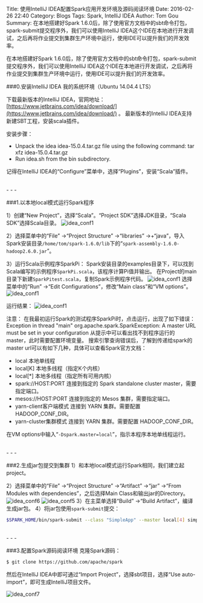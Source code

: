Title: 使用IntelliJ IDEA配置Spark应用开发环境及源码阅读环境
Date: 2016-02-26 22:40
Category: Blogs
Tags: Spark, IntelliJ IDEA
Author: Tom Gou
Summary: 在本地搭建好Spark 1.6.0后，除了使用官方文档中的sbt命令打包，spark-submit提交程序外，我们可以使用IntelliJ IDEA这个IDE在本地进行开发调试，之后再将作业提交到集群生产环境中运行，使用IDE可以提升我们的开发效率。

在本地搭建好Spark 1.6.0后，除了使用官方文档中的sbt命令打包，spark-submit提交程序外，我们可以使用IntelliJ IDEA这个IDE在本地进行开发调试，之后再将作业提交到集群生产环境中运行，使用IDE可以提升我们的开发效率。

###0.安装IntelliJ IDEA
我的系统环境（Ubuntu 14.04.4 LTS）

下载最新版本的IntelliJ IDEA，官网地址：[https://www.jetbrains.com/idea/download/](https://www.jetbrains.com/idea/download/) 。
最新版本的IntelliJ IDEA支持新建SBT工程，安装scala插件。

安装步骤：
- Unpack the idea idea-15.0.4.tar.gz file using the following command: tar xfz idea-15.0.4.tar.gz
- Run idea.sh from the bin subdirectory.

记得在IntelliJ IDEA的“Configure”菜单中，选择“Plugins”，安装“Scala”插件。

<br />
- - -

###1.以本地local模式运行Spark程序

1）创建“New Project”，选择“Scala”。“Project SDK”选择JDK目录，“Scala SDK”选择Scala目录。
![idea_conf1](http://7xra46.com1.z0.glb.clouddn.com/blog3_idea/idea_conf1.png)


2）选择菜单中的“File” ->“Project Structure” ->“libraries” ->+“java”，导入Spark安装目录`/home/tom/spark-1.6.0/lib`下的“`spark-assembly-1.6.0-hadoop2.6.0.jar`”。


3）运行Scala示例程序SparkPi：
Spark安装目录的examples目录下，可以找到Scala编写的示例程序`SparkPi.scala`，该程序计算Pi值并输出。
在Project的main目录下新建`SparkPitest.scala`，复制Spark示例程序代码。
![idea_conf1](http://7xra46.com1.z0.glb.clouddn.com/blog3_idea/idea_conf2.png)
选择菜单中的“Run” ->“Edit Configurations”，修改“Main class”和“VM options”。
![idea_conf1](http://7xra46.com1.z0.glb.clouddn.com/blog3_idea/idea_conf3.png)

运行结果：
![idea_conf1](http://7xra46.com1.z0.glb.clouddn.com/blog3_idea/idea_conf4.png)

注意：
在我最初运行Spark的测试程序SparkPi时，点击运行，出现了如下错误：
Exception in thread "main" org.apache.spark.SparkException: A master URL must be set in your configuration
从提示中可以看出找不到程序运行的master，此时需要配置环境变量。
搜索引擎查询错误后，了解到传递给spark的master url可以有如下几种，具体可以查看Spark官方文档：
- local 本地单线程
- local[K] 本地多线程（指定K个内核）
- local[*] 本地多线程（指定所有可用内核）
- spark://HOST:PORT 连接到指定的 Spark standalone cluster master，需要指定端口。
- mesos://HOST:PORT 连接到指定的 Mesos 集群，需要指定端口。
- yarn-client客户端模式 连接到 YARN 集群。需要配置 HADOOP_CONF_DIR。
- yarn-cluster集群模式 连接到 YARN 集群。需要配置 HADOOP_CONF_DIR。

在VM options中输入“`-Dspark.master=local`”，指示本程序本地单线程运行。

<br />
- - -

###2.生成jar包提交到集群
1）和本地local模式运行Spark相同，我们建立起project。

2）选择菜单中的“File” ->“Project Structure” ->“Artifact” ->“jar” ->“From Modules with dependencies”，之后选择Main Class和输出jar的Directory。
![idea_conf6](http://7xra46.com1.z0.glb.clouddn.com/blog3_idea/idea_conf6.png)
![idea_conf5](http://7xra46.com1.z0.glb.clouddn.com/blog3_idea/idea_conf5.png)
3）在主菜单选择“Build” ->“Build Artifact”，编译生成jar包。
4）将jar包使用`spark-submit`提交：
```bash
$SPARK_HOME/bin/spark-submit --class "SimpleApp" --master local[4] simple.jar 
```
<br />
- - -

###3.配置Spark源码阅读环境
克隆Spark源码：
```bash
$ git clone https://github.com/apache/spark
```
然后在IntelliJ IDEA中即可通过“Import Project”，选择sbt项目，选择“Use auto-import”，即可生成IntelliJ项目文件。

![idea_conf7](http://7xra46.com1.z0.glb.clouddn.com/blog3_idea/idea_conf7.png)